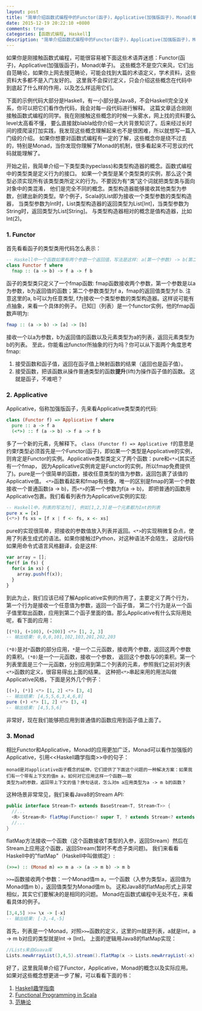 ```yaml
---
layout: post
title: "简单介绍函数式编程中的Functor(函子)，Applicative(加强版函子)，Monad(单子)"
date: 2015-12-19 20:22:10 +0800
comments: true
categories: [函数式编程, Haskell]
description: "简单介绍函数式编程中的Functor(函子)，Applicative(加强版函子)，Monad(单子)"
---
```


如果你是刚接触函数式编程，可能很容易被下面这些术语弄迷惑：Functor(函子)，Applicative(加强版函子)，Monad(单子)。
这些概念不是空穴来风，它们出自范畴论，如果你上网去搜范畴论，可能会找到大篇的术语定义，学术资料，这些资料大多都不是入门友好的。
这里我不会探讨定义，只会介绍这些概念在代码中到底起了什么样的作用，以及怎么样运用它们。

下面的示例代码大部分是Haskell，有一小部分是Java8，不会Haskell完全没关系，你可以把它们看作伪代码，我会对每一段代码进行解释。
这篇文章适合刚刚接触函数式编程的同学。我在刚接触这些概念的时候一头雾水，网上找的资料要么level太高看不懂，
要么直接就blabla给你介绍一大片背景知识了。后来经过长时间的摸爬滚打加实践，我发现这些概念理解起来也不是很困难，所以就想写一篇入门级的介绍。
如果你想要对函数式编程有一定的了解，这些概念你是绕不过去的，特别是Monad，当你发现你理解了Monad的机制，很多看起来不可思议的代码就能理解了。

开始之前，我简单介绍一下类型类(typeclass)和类型构造器的概念。函数式编程中的类型类是定义行为的接口。
如果一个类型是某个类型类的实例，那么这个类型必须实现所有该类型类所定义的行为。不要因为有“类”这个词就把类型类与面向对象中的类混淆，
他们是完全不同的概念。类型构造器能够接收其他类型为参数，创建出新的类型。举个例子，Scala的List即为接收一个类型参数的类型构造器，
当类型参数为Int时，List类型构造器的返回类型为List[Int]，当类型参数为String时，返回类型为List[String]。
与类型构造器相对的概念是值构造器，比如Int(2)。

### 1. Functor

首先看看函子的类型类用代码怎么表示：
```haskell
-- Haskell中一个函数如果有两个参数一个返回值，写法是这样: a(第一个参数) -> b(第二个参数) -> c(返回值)
class Functor f where
  fmap :: (a -> b) -> f a -> f b
```
函子的类型类只定义了一个fmap函数: fmap函数接收两个参数，第一个参数是以a为参数，b为返回值的函数；第二个参数类型为f a，fmap的返回值类型为f b.
注意这里的a, b可以为任意类型, f为接收一个类型参数的类型构造器。这样说可能有点抽象，来看一个具体的例子。
已知[]（列表）是一个functor实例，他的fmap函数声明为:
```haskell
fmap :: (a -> b) -> [a] -> [b]
```
接收一个以a为参数，b为返回值的函数以及元素类型为a的列表，返回元素类型为b的列表。
至此，你能看出functor所抽象的行为吗？你可以从下面两个角度思考fmap:
1. 接受函数和函子值，返回在函子值上映射函数的结果（返回也是函子值）。
2. 接受函数，把该函数从操作普通类型的函数**提升**(lift)为操作函子值的函数。
这就是函子，不难吧？

### 2. Applicative
Applicative，俗称加强版函子，先来看Applicative类型类的代码:
```haskell
class (Functor f) => Applicative f where
  pure :: a -> f a
  (<*>) :: f (a -> b) -> f a -> f b
```
多了一个新的元素，先解释下。
`class (Functor f) => Applicative f`的意思是约束f类型必须首先是一个Functor(函子)，即如果一个类型是Applicative的实例，
则肯定是Functor的实例。Applicative类型类定义了两个函数：pure和`<*>`(其实还有一个fmap，
因为Applicative实例肯定是Functor的实例，所以fmap免费提供了)。pure是一个很简单的函数，接收任意类型的值为参数，返回包裹了该值的Applicative值。
`<*>`函数看起来和fmap有些像，唯一的区别是fmap的第一个参数接收一个普通函数(a -> b)，而`<*>`的第一个参数为f(a -> b)，
即把普通的函数用Applicative包裹。我们看看列表作为Applicative实例的实现:
```haskell
-- Haskell中，列表的写法为[], 例如[1,2,3]是一个元素都为Int的列表
pure x = [x]
(<*>) fs xs = [f x | f <- fs, x <- xs]
```
pure的实现很简单，把接收的参数值放入列表并返回。`<*>`的实现稍微复杂点，使用了列表生成式的语法。如果你接触过Python，对这种语法不会陌生，
这段代码如果用命令式语言风格翻译，会是这样:
```javascript
var array = [];
for(f in fs) {
  for(x in xs) {
    array.push(f(x));
  }
}
```
到此为止，我们应该已经了解Applicative实例的作用了，主要定义了两个行为，第一个行为是接收一个任意值为参数，返回一个函子值，
第二个行为是从一个函子值里取出函数，应用到第二个函子里面的值。那么Applicative有什么实际用处呢，看下面的应用：
```haskell
[(*0), (+100), (+200)] <*> [1, 2, 3]
-- 输出结果: 0,0,0,101,102,103,201,202,203
```
`(*0)`是对`*`函数的部分应用，`*`是一个二元函数，接收两个参数，返回这两个参数的乘积。`(*0)`是一个一元函数，接收一个参数，
返回这个参数与0的乘积。第一个列表里面是三个一元函数，分别应用到第二个列表的元素，参照我们之前对列表`<*>`函数的定义，很容易得出上面的结果。
这种把`<*>`串起来用的用法叫做Applicative风格，下面是另外几个例子：
```haskell
[(+), (*)] <*> [1, 2] <*> [3, 4]
-- 输出结果: [4,5,5,6,3,4,6,8]
pure (+) <*> [1, 2] <*> [3, 4]
-- 输出结果: [4,5,5,6]
```
非常好，现在我们能够把应用到普通值的函数应用到函子值上面了。

### 3. Monad
相比Functor和Applicative，Monad的应用更加广泛，Monad可以看作加强版的Applicative，引用<<Haskell趣学指南>>中的句子：
```
monad是对applicative函子概念的延伸，它们提供了下面这个问题的一种解决方案：如果我们有一个带有上下文的值m a，如何对它应用这样一个函数——取
类型为a的参数，返回带上下文的值？换句话说，怎么对m a应用类型为a -> m b的函数？
```
这种场景非常常见，我们来看Java8的Stream API:
```java
public interface Stream<T> extends BaseStream<T, Stream<T>> {
  //...
  <R> Stream<R> flatMap(Function<? super T, ? extends Stream<? extends R>> mapper);
  //...
}
```
flatMap方法接收一个函数（这个函数接收T类型的入参，返回Stream<R>）然后在Stream<T>上应用这个函数，返回Stream<R>(暂时不考虑子类问题)。
我们来看看Haskell中的"flatMap"（Haskell中叫做绑定）:
```haskell
(>>=) :: (Monad m) => m a -> (a -> m b) -> m b
```
`>>=`函数接收两个参数：一个Monad值m a，一个函数（入参为类型a，返回值为Monad值m b），返回值类型为Monad值m b。
这和Java8的flatMap形式上非常相似，其实它们要解决的是相同的问题。
Monad在函数式编程中无处不在，来看看具体的例子。
```haskell
[3,4,5] >>= \x -> [-x]
-- 输出结果: [-3,-4,-5]
```
首先，列表是一个Monad，对照`>>=`函数的定义，这里的m就是列表，a就是Int，a -> m b对应的类型就是Int -> [Int]。
上面的逻辑用Java8的flatMap实现：
```java
//Lists来自Guava库
Lists.newArrayList(3,4,5).stream().flatMap(x -> Lists.newArrayList(-x).stream()).collect(Collectors.toList());
```

好了，这里我简单介绍了Functor，Applicative，Monad的概念以及实际应用。如果对这些概念想更进一步了解，可以看看下面的书：  
1. [Haskell趣学指南](http://book.douban.com/subject/25803388/)  
2. [Functional Programming in Scala](http://book.douban.com/subject/20488750/)  
3. [范畴论](http://book.douban.com/subject/1894611/)  
